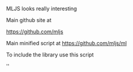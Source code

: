 MLJS looks really interesting



Main github site at

https://github.com/mljs


Main minified script at
https://github.com/mljs/ml

To include the library use this script

'<script src="https://www.lactame.com/lib/ml/2.2.0/ml.min.js"></script>'


